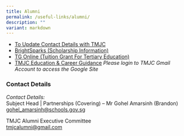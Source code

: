 ```yaml
---
title: Alumni
permalink: /useful-links/alumni/
description: ""
variant: markdown
---
```

* [To Update Contact Details with TMJC](https://go.gov.sg/e6s5fl)
* [BrightSparks (Scholarship Information)](https://brightsparks.com.sg/)
* [TG Online (Tuition Grant For Tertiary Education)](https://tgonline.moe.gov.sg/tgis/normal/studentViewTuitionGrant%20SubsidyInfo.action)
* [TMJC Education &amp; Career Guidance](https://go.gov.sg/tmjcecg)
_Please login to TMJC Gmail Account to access the Google Site_

### Contact Details

_Contact Details:_  <br>
Subject Head | Partnerships (Covering) – Mr Gohel Amarsinh (Brandon) <br>
[gohel\_amarsinh@schools.gov.sg](mailto:gohel_amarsinh@schools.gov.sg)

TMJC Alumni Executive Committee&nbsp;<br> [tmjcalumni@gmail.com](mailto:tmjcalumni@gmail.com)